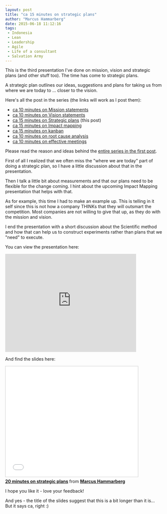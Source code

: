 ```yaml
---
layout: post
title: "ca 15 minutes on strategic plans"
author: "Marcus Hammarberg"
date: 2015-06-18 11:12:16
tags:
 - Indonesia
 - Lean
 - Leadership
 - Agile
 - Life of a consultant
 - Salvation Army
---
```


This is the third presentation I've done on mission, vision and strategic plans (and other stuff too). The time has come to strategic plans. 

A strategic plan outlines our ideas, suggestions and plans for taking us from where we are today to ... closer to the vision. 

Here's all the post in the series (the links will work as I post them):

* [ca 10 minutes on Mission statements](/2015/06/ca--minutes-on-mission.html)
* [ca 10 minutes on Vision statements](/2015/06/ca--minutes-on-vision-statements.html) 
* [ca 15 minutes on Strategic plans](/2015/06/ca--minutes-on-strategic-plans.html) (this post)
* [ca 15 minutes on Impact mapping](/2015/06/ca--minutes-on-impact-mapping.html)
* [ca 15 minutes on kanban](/2015/06/ca--minutes-on-kanban.html)
* [ca 10 minutes on root cause analysis](/2015/07/ca--minutes-on-root-cause-analysis.html)
* [ca 10 minutes on effective meetings](/2015/08/ca--minutes-on-effective-meetings.html)

Please read the reason and ideas behind the [entire series in the first post](/2015/06/new-series-marcus-on-business.html).

<a name='more'></a>

First of all I realized that we often miss the "where we are today" part of doing a strategic plan, so I have a little discussion about that in the presentation. 

Then I talk a little bit about measurements and that our plans need to be flexible for the change coming. I hint about the upcoming Impact Mapping presentation that helps with that. 

As for example, this time I had to make an example up. This is telling in it self since this is not how a company THINKs that they will outsmart the competition. Most companies are not willing to give that up, as they do with the mission and vision. 

I end the presentation with a short discussion about the Scientific method and how that can help us to construct experiments rather than plans that we "need" to execute. 

You can view the presentation here: 
<iframe width="420" height="315" src="https://www.youtube.com/embed/5Ibno8_CN9U" frameborder="0" allowfullscreen></iframe>

And find the slides here: 
<iframe src="//www.slideshare.net/slideshow/embed_code/key/mQX6T3lcSeNrA1" width="425" height="355" frameborder="0" marginwidth="0" marginheight="0" scrolling="no" style="border:1px solid #CCC; border-width:1px; margin-bottom:5px; max-width: 100%;" allowfullscreen> </iframe> <div style="margin-bottom:5px"> <strong> <a href="//www.slideshare.net/marcusoftnet/20-minutes-on-strategic-plans" title="20 minutes on strategic plans" target="_blank">20 minutes on strategic plans</a> </strong> from <strong><a href="//www.slideshare.net/marcusoftnet" target="_blank">Marcus Hammarberg</a></strong> </div>

I hope you like it - love your feedback!

And yes - the title of the slides suggest that this is a bit longer than it is... But it says ca, right :)
